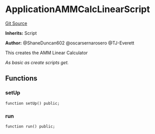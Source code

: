 # ApplicationAMMCalcLinearScript
[Git Source](https://github.com/thrackle-io/rules-protocol/blob/63b22fe4cc7ce8c74a4c033635926489351a3581/src/example/script/ApplicationAMMCalcLinear.s.sol)

**Inherits:**
Script

**Author:**
@ShaneDuncan602 @oscarsernarosero @TJ-Everett

This creates the AMM Linear Calculator

*As basic as create scripts get.*


## Functions
### setUp


```solidity
function setUp() public;
```

### run


```solidity
function run() public;
```

